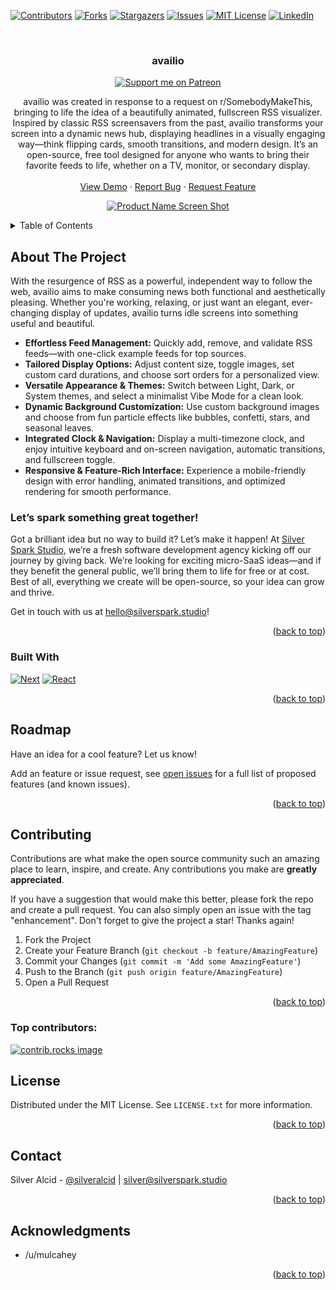 <!-- Improved compatibility of back to top link: See: https://github.com/othneildrew/Best-README-Template/pull/73 -->
<a id="readme-top"></a>
<!--
*** Thanks for checking out the Best-README-Template. If you have a suggestion
*** that would make this better, please fork the repo and create a pull request
*** or simply open an issue with the tag "enhancement".
*** Don't forget to give the project a star!
*** Thanks again! Now go create something AMAZING! :D
-->



<!-- PROJECT SHIELDS -->
<!--
*** I'm using markdown "reference style" links for readability.
*** Reference links are enclosed in brackets [ ] instead of parentheses ( ).
*** See the bottom of this document for the declaration of the reference variables
*** for contributors-url, forks-url, etc. This is an optional, concise syntax you may use.
*** https://www.markdownguide.org/basic-syntax/#reference-style-links
-->
[![Contributors][contributors-shield]][contributors-url]
[![Forks][forks-shield]][forks-url]
[![Stargazers][stars-shield]][stars-url]
[![Issues][issues-shield]][issues-url]
[![MIT License][license-shield]][license-url]
[![LinkedIn][linkedin-shield]][linkedin-url]



<!-- PROJECT LOGO -->
<br />
<div align="center">

<h3 align="center">availio</h3>

[![Support me on Patreon](https://img.shields.io/endpoint.svg?url=https%3A%2F%2Fshieldsio-patreon.vercel.app%2Fapi%3Fusername%3Dsilversparkstudio%26type%3Dpatrons&style=plastic)](https://patreon.com/silversparkstudio)

  <p align="center">
availio was created in response to a request on r/SomebodyMakeThis, bringing to life the idea of a beautifully animated, fullscreen RSS visualizer. Inspired by classic RSS screensavers from the past, availio transforms your screen into a dynamic news hub, displaying headlines in a visually engaging way—think flipping cards, smooth transitions, and modern design. It’s an open-source, free tool designed for anyone who wants to bring their favorite feeds to life, whether on a TV, monitor, or secondary display.  
    <br />
    <br />
    <a href="https://youtu.be/RIK9aqslzko">View Demo</a>
    ·
    <a href="https://github.com/silveralcid/availio/issues/new?labels=bug&template=bug-report---.md">Report Bug</a>
    ·
    <a href="https://github.com/silveralcid/availio/issues/new?labels=enhancement&template=feature-request---.md">Request Feature</a>
  </p>
</div>

<p align="center">
  <a href="https://github.com/silveralcid/availio/blob/main/demo.gif">
    <img src="https://github.com/silveralcid/availio/raw/main/demo.gif" alt="Product Name Screen Shot">
  </a>
</p>




<!-- TABLE OF CONTENTS -->
<details>
  <summary>Table of Contents</summary>
  <ol>
    <li>
      <a href="#about-the-project">About The Project</a>
      <ul>
        <li><a href="#built-with">Built With</a></li>
      </ul>
    </li>
    <li><a href="#roadmap">Roadmap</a></li>
    <li><a href="#contributing">Contributing</a></li>
    <li><a href="#license">License</a></li>
    <li><a href="#contact">Contact</a></li>
    <li><a href="#acknowledgments">Acknowledgments</a></li>
  </ol>
</details>



<!-- ABOUT THE PROJECT -->
## About The Project

With the resurgence of RSS as a powerful, independent way to follow the web, availio aims to make consuming news both functional and aesthetically pleasing. Whether you're working, relaxing, or just want an elegant, ever-changing display of updates, availio turns idle screens into something useful and beautiful.

- **Effortless Feed Management:** Quickly add, remove, and validate RSS feeds—with one-click example feeds for top sources.
- **Tailored Display Options:** Adjust content size, toggle images, set custom card durations, and choose sort orders for a personalized view.
- **Versatile Appearance & Themes:** Switch between Light, Dark, or System themes, and select a minimalist Vibe Mode for a clean look.
- **Dynamic Background Customization:** Use custom background images and choose from fun particle effects like bubbles, confetti, stars, and seasonal leaves.
- **Integrated Clock & Navigation:** Display a multi-timezone clock, and enjoy intuitive keyboard and on-screen navigation, automatic transitions, and fullscreen toggle.
- **Responsive & Feature-Rich Interface:** Experience a mobile-friendly design with error handling, animated transitions, and optimized rendering for smooth performance.


### Let’s spark something great together!

Got a brilliant idea but no way to build it? Let’s make it happen! At [Silver Spark Studio](https://silverspark.studio/), we’re a fresh software development agency kicking off our journey by giving back. We’re looking for exciting micro-SaaS ideas—and if they benefit the general public, we’ll bring them to life for free or at cost. Best of all, everything we create will be open-source, so your idea can grow and thrive. 

Get in touch with us at [hello@silverspark.studio](mailto:hello@silverspark.studio)!

<p align="right">(<a href="#readme-top">back to top</a>)</p>

### Built With
[![Next][Next.js]][Next-url]
[![React][React.js]][React-url]

<p align="right">(<a href="#readme-top">back to top</a>)</p>




<!-- ROADMAP -->
## Roadmap

Have an idea for a cool feature? Let us know!

Add an feature or issue request, see [open issues](https://github.com/silveralcid/availio/issues) for a full list of proposed features (and known issues).

<p align="right">(<a href="#readme-top">back to top</a>)</p>



<!-- CONTRIBUTING -->
## Contributing

Contributions are what make the open source community such an amazing place to learn, inspire, and create. Any contributions you make are **greatly appreciated**.

If you have a suggestion that would make this better, please fork the repo and create a pull request. You can also simply open an issue with the tag "enhancement".
Don't forget to give the project a star! Thanks again!

1. Fork the Project
2. Create your Feature Branch (`git checkout -b feature/AmazingFeature`)
3. Commit your Changes (`git commit -m 'Add some AmazingFeature'`)
4. Push to the Branch (`git push origin feature/AmazingFeature`)
5. Open a Pull Request

<p align="right">(<a href="#readme-top">back to top</a>)</p>

### Top contributors:

<a href="https://github.com/silveralcid/availio/graphs/contributors">
  <img src="https://contrib.rocks/image?repo=silveralcid/availio" alt="contrib.rocks image" />
</a>



<!-- LICENSE -->
## License

Distributed under the MIT License. See `LICENSE.txt` for more information.

<p align="right">(<a href="#readme-top">back to top</a>)</p>

<!-- CONTACT -->
## Contact

Silver Alcid - [@silveralcid](https://twitter.com/silveralcid) | [silver@silverspark.studio](mailto:silver@silverspark.studio)

<p align="right">(<a href="#readme-top">back to top</a>)</p>



<!-- ACKNOWLEDGMENTS -->
## Acknowledgments

* /u/mulcahey

<p align="right">(<a href="#readme-top">back to top</a>)</p>



<!-- MARKDOWN LINKS & IMAGES -->
<!-- https://www.markdownguide.org/basic-syntax/#reference-style-links -->
[contributors-shield]: https://img.shields.io/github/contributors/silveralcid/availio.svg?style=for-the-badge
[contributors-url]: https://github.com/silveralcid/availio/graphs/contributors
[forks-shield]: https://img.shields.io/github/forks/silveralcid/availio.svg?style=for-the-badge
[forks-url]: https://github.com/silveralcid/availio/network/members
[stars-shield]: https://img.shields.io/github/stars/silveralcid/availio.svg?style=for-the-badge
[stars-url]: https://github.com/silveralcid/availio/stargazers
[issues-shield]: https://img.shields.io/github/issues/silveralcid/availio.svg?style=for-the-badge
[issues-url]: https://github.com/silveralcid/availio/issues
[license-shield]: https://img.shields.io/github/license/silveralcid/availio.svg?style=for-the-badge
[license-url]: https://github.com/silveralcid/availio/blob/master/LICENSE.txt
[linkedin-shield]: https://img.shields.io/badge/-LinkedIn-black.svg?style=for-the-badge&logo=linkedin&colorB=555
[linkedin-url]: https://linkedin.com/in/silveralcid
[product-screenshot]: images/screenshot.png
[Next.js]: https://img.shields.io/badge/next.js-000000?style=for-the-badge&logo=nextdotjs&logoColor=white
[Next-url]: https://nextjs.org/
[React.js]: https://img.shields.io/badge/React-20232A?style=for-the-badge&logo=react&logoColor=61DAFB
[React-url]: https://reactjs.org/
[Vue.js]: https://img.shields.io/badge/Vue.js-35495E?style=for-the-badge&logo=vuedotjs&logoColor=4FC08D
[Vue-url]: https://vuejs.org/
[Angular.io]: https://img.shields.io/badge/Angular-DD0031?style=for-the-badge&logo=angular&logoColor=white
[Angular-url]: https://angular.io/
[Svelte.dev]: https://img.shields.io/badge/Svelte-4A4A55?style=for-the-badge&logo=svelte&logoColor=FF3E00
[Svelte-url]: https://svelte.dev/
[Laravel.com]: https://img.shields.io/badge/Laravel-FF2D20?style=for-the-badge&logo=laravel&logoColor=white
[Laravel-url]: https://laravel.com
[Bootstrap.com]: https://img.shields.io/badge/Bootstrap-563D7C?style=for-the-badge&logo=bootstrap&logoColor=white
[Bootstrap-url]: https://getbootstrap.com
[JQuery.com]: https://img.shields.io/badge/jQuery-0769AD?style=for-the-badge&logo=jquery&logoColor=white
[JQuery-url]: https://jquery.com 

